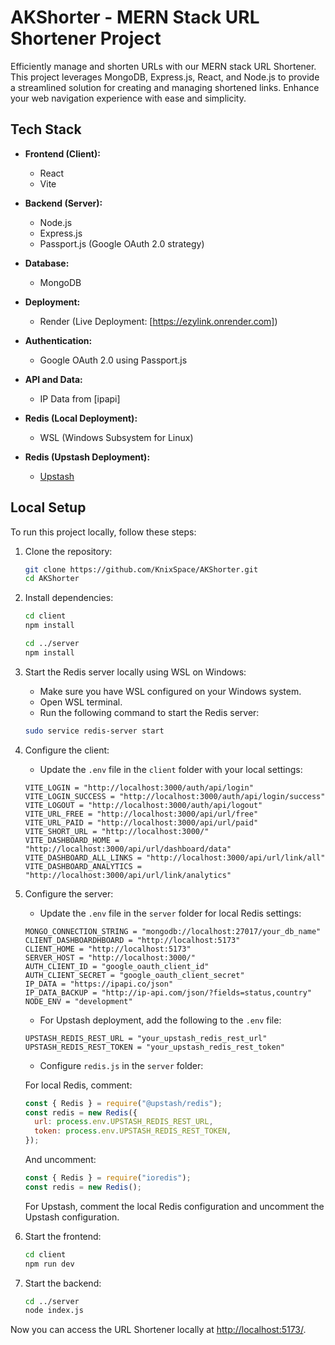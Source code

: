 # AKShorter - MERN Stack URL Shortener Project

Efficiently manage and shorten URLs with our MERN stack URL Shortener. This project leverages MongoDB, Express.js, React, and Node.js to provide a streamlined solution for creating and managing shortened links. Enhance your web navigation experience with ease and simplicity.

## Tech Stack

- **Frontend (Client):**
  - React
  - Vite

- **Backend (Server):**
  - Node.js
  - Express.js
  - Passport.js (Google OAuth 2.0 strategy)

- **Database:**
  - MongoDB

- **Deployment:**
  - Render (Live Deployment: [https://ezylink.onrender.com])

- **Authentication:**
  - Google OAuth 2.0 using Passport.js

- **API and Data:**
  - IP Data from [ipapi]

- **Redis (Local Deployment):**
  - WSL (Windows Subsystem for Linux)

- **Redis (Upstash Deployment):**
  - [Upstash](https://upstash.com/)

## Local Setup

To run this project locally, follow these steps:

1. Clone the repository:

    ```bash
    git clone https://github.com/KnixSpace/AKShorter.git
    cd AKShorter
    ```

2. Install dependencies:

    ```bash
    cd client
    npm install

    cd ../server
    npm install
    ```

3. Start the Redis server locally using WSL on Windows:

    - Make sure you have WSL configured on your Windows system.
    - Open WSL terminal.
    - Run the following command to start the Redis server:

    ```bash
    sudo service redis-server start
    ```

4. Configure the client:

    - Update the `.env` file in the `client` folder with your local settings:

    ```env
    VITE_LOGIN = "http://localhost:3000/auth/api/login"
    VITE_LOGIN_SUCCESS = "http://localhost:3000/auth/api/login/success"
    VITE_LOGOUT = "http://localhost:3000/auth/api/logout"
    VITE_URL_FREE = "http://localhost:3000/api/url/free"
    VITE_URL_PAID = "http://localhost:3000/api/url/paid"
    VITE_SHORT_URL = "http://localhost:3000/"
    VITE_DASHBOARD_HOME = "http://localhost:3000/api/url/dashboard/data"
    VITE_DASHBOARD_ALL_LINKS = "http://localhost:3000/api/url/link/all"
    VITE_DASHBOARD_ANALYTICS = "http://localhost:3000/api/url/link/analytics"
    ```

5. Configure the server:

    - Update the `.env` file in the `server` folder for local Redis settings:

    ```env
    MONGO_CONNECTION_STRING = "mongodb://localhost:27017/your_db_name"
    CLIENT_DASHBOARDHBOARD = "http://localhost:5173"
    CLIENT_HOME = "http://localhost:5173"
    SERVER_HOST = "http://localhost:3000/"
    AUTH_CLIENT_ID = "google_oauth_client_id"
    AUTH_CLIENT_SECRET = "google_oauth_client_secret"
    IP_DATA = "https://ipapi.co/json"
    IP_DATA_BACKUP = "http://ip-api.com/json/?fields=status,country"
    NODE_ENV = "development"
    ```

    - For Upstash deployment, add the following to the `.env` file:

    ```env
    UPSTASH_REDIS_REST_URL = "your_upstash_redis_rest_url"
    UPSTASH_REDIS_REST_TOKEN = "your_upstash_redis_rest_token"
    ```

    - Configure `redis.js` in the `server` folder:

    For local Redis, comment:

    ```javascript
    const { Redis } = require("@upstash/redis");
    const redis = new Redis({
      url: process.env.UPSTASH_REDIS_REST_URL,
      token: process.env.UPSTASH_REDIS_REST_TOKEN,
    });
    ```

    And uncomment:

    ```javascript
    const { Redis } = require("ioredis");
    const redis = new Redis();
    ```

    For Upstash, comment the local Redis configuration and uncomment the Upstash configuration.

6. Start the frontend:

    ```bash
    cd client
    npm run dev
    ```

7. Start the backend:

    ```bash
    cd ../server
    node index.js
    ```

Now you can access the URL Shortener locally at [http://localhost:5173/](http://localhost:5173/).
